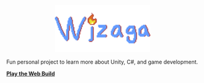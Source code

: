 <p align="center">
  <img src="./Slingshot/Assets/Sprites/MainMenu/Wizaga.png" alt="Wizaga" width="250">
</p>

Fun personal project to learn more about Unity, C#, and game development.

[**Play the Web Build**](https://play.unity.com/en/games/3e86f708-8609-401f-bf41-d2c96a1aba03/webgl-builds)
